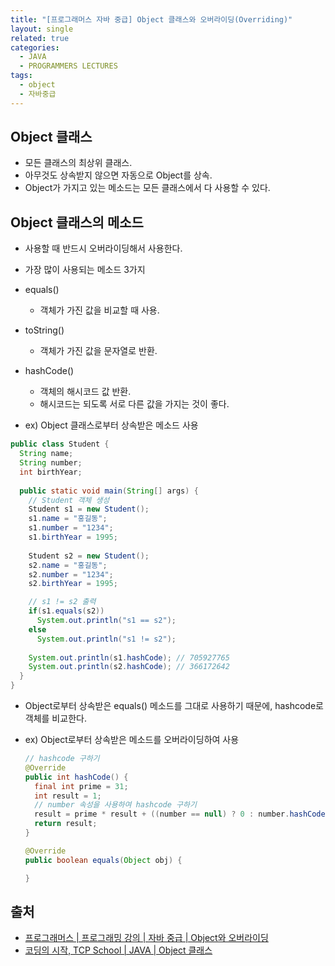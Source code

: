 ```yaml
---
title: "[프로그래머스 자바 중급] Object 클래스와 오버라이딩(Overriding)"
layout: single
related: true
categories:
  - JAVA
  - PROGRAMMERS LECTURES
tags:
  - object
  - 자바중급
---
```


## Object 클래스
- 모든 클래스의 최상위 클래스.
- 아무것도 상속받지 않으면 자동으로 Object를 상속.
- Object가 가지고 있는 메소드는 모든 클래스에서 다 사용할 수 있다.

## Object 클래스의 메소드
- 사용할 때 반드시 오버라이딩해서 사용한다.

- 가장 많이 사용되는 메소드 3가지
- equals()
  - 객체가 가진 값을 비교할 때 사용.
- toString()
  - 객체가 가진 값을 문자열로 반환.
- hashCode()
  - 객체의 해시코드 값 반환.
  - 해시코드는 되도록 서로 다른 값을 가지는 것이 좋다.
  
-  ex) Object 클래스로부터 상속받은 메소드 사용
  ```java
  public class Student {
    String name;
    String number;
    int birthYear;
    
    public static void main(String[] args) {
      // Student 객체 생성
      Student s1 = new Student();
      s1.name = "홍길동";
      s1.number = "1234";
      s1.birthYear = 1995;
      
      Student s2 = new Student();
      s2.name = "홍길동";
      s2.number = "1234";
      s2.birthYear = 1995;

      // s1 != s2 출력
      if(s1.equals(s2))
        System.out.println("s1 == s2");
      else
        System.out.println("s1 != s2"); 
        
      System.out.println(s1.hashCode); // 705927765
      System.out.println(s2.hashCode); // 366172642
    }
  }
  ```
  - Object로부터 상속받은 equals() 메소드를 그대로 사용하기 때문에, hashcode로 객체를 비교한다.

- ex) Object로부터 상속받은 메소드를 오버라이딩하여 사용
  ```java
  // hashcode 구하기
  @Override
  public int hashCode() {
    final int prime = 31;
    int result = 1;
    // number 속성을 사용하여 hashcode 구하기
    result = prime * result + ((number == null) ? 0 : number.hashCode());
    return result;
  }
  
  @Override
  public boolean equals(Object obj) {
  
  }
  ```

## 출처
- [프로그래머스 \| 프로그래밍 강의 \| 자바 중급 \| Object와 오버라이딩](https://programmers.co.kr/learn/courses/9/lessons/249#)
- [코딩의 시작, TCP School \| JAVA \| Object 클래스](https://www.tcpschool.com/java/java_api_object)

